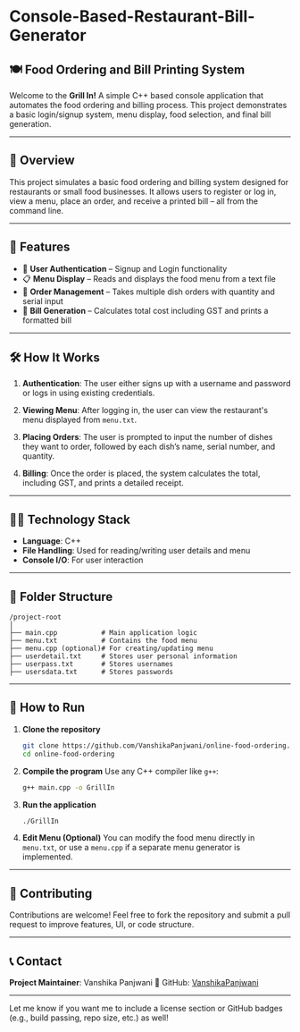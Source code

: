 # Console-Based-Restaurant-Bill-Generator
## 🍽️ Food Ordering and Bill Printing System

Welcome to the **Grill In!** A simple C++ based console application that automates the food ordering and billing process. This project demonstrates a basic login/signup system, menu display, food selection, and final bill generation.

---

## 📌 Overview

This project simulates a basic food ordering and billing system designed for restaurants or small food businesses. It allows users to register or log in, view a menu, place an order, and receive a printed bill – all from the command line.

---

## 🚀 Features

* 🔐 **User Authentication** – Signup and Login functionality
* 📋 **Menu Display** – Reads and displays the food menu from a text file
* 🛒 **Order Management** – Takes multiple dish orders with quantity and serial input
* 🧾 **Bill Generation** – Calculates total cost including GST and prints a formatted bill

---

## 🛠️ How It Works

1. **Authentication**:
   The user either signs up with a username and password or logs in using existing credentials.

2. **Viewing Menu**:
   After logging in, the user can view the restaurant's menu displayed from `menu.txt`.

3. **Placing Orders**:
   The user is prompted to input the number of dishes they want to order, followed by each dish’s name, serial number, and quantity.

4. **Billing**:
   Once the order is placed, the system calculates the total, including GST, and prints a detailed receipt.

---

## 🧑‍💻 Technology Stack

* **Language**: C++
* **File Handling**: Used for reading/writing user details and menu
* **Console I/O**: For user interaction

---

## 📁 Folder Structure

```
/project-root
│
├── main.cpp           # Main application logic
├── menu.txt           # Contains the food menu
├── menu.cpp (optional)# For creating/updating menu
├── userdetail.txt     # Stores user personal information
├── userpass.txt       # Stores usernames
├── usersdata.txt      # Stores passwords
```

---

## 🧪 How to Run

1. **Clone the repository**

   ```bash
   git clone https://github.com/VanshikaPanjwani/online-food-ordering.git
   cd online-food-ordering
   ```

2. **Compile the program**
   Use any C++ compiler like `g++`:

   ```bash
   g++ main.cpp -o GrillIn
   ```

3. **Run the application**

   ```bash
   ./GrillIn
   ```

4. **Edit Menu (Optional)**
   You can modify the food menu directly in `menu.txt`, or use a `menu.cpp` if a separate menu generator is implemented.

---

## 🙌 Contributing

Contributions are welcome!
Feel free to fork the repository and submit a pull request to improve features, UI, or code structure.

---

## 📞 Contact

**Project Maintainer**: Vanshika Panjwani
🔗 GitHub: [VanshikaPanjwani](https://github.com/VanshikaPanjwani)

---

Let me know if you want me to include a license section or GitHub badges (e.g., build passing, repo size, etc.) as well!
